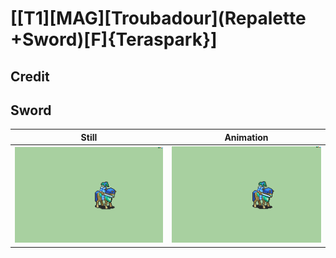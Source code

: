 # [\[T1\]\[MAG\]\[Troubadour\]\(Repalette +Sword\)\[F\]{Teraspark}]

## Credit


	
## Sword

| Still | Animation |
| :---: | :-------: |
| ![Sword still](./Sword_000.png) | ![Sword animation](./Sword.gif) |
